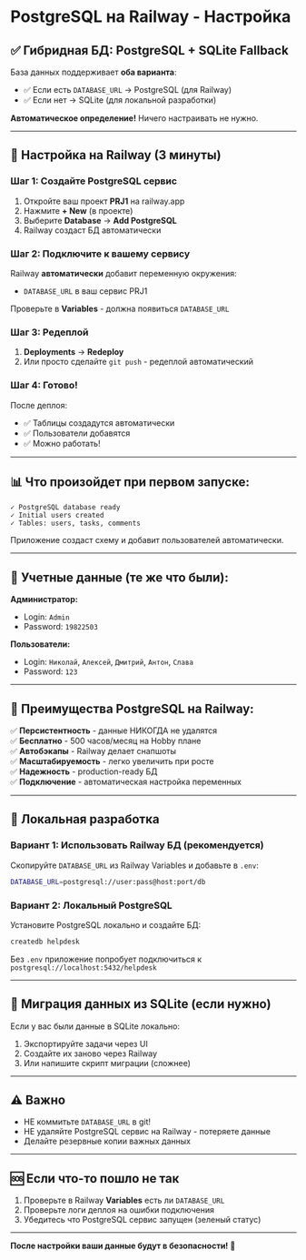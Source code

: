 # PostgreSQL на Railway - Настройка

## ✅ Гибридная БД: PostgreSQL + SQLite Fallback

База данных поддерживает **оба варианта**:
- ✅ Если есть `DATABASE_URL` → PostgreSQL (для Railway)
- ✅ Если нет → SQLite (для локальной разработки)

**Автоматическое определение!** Ничего настраивать не нужно.

---

## 🚀 Настройка на Railway (3 минуты)

### Шаг 1: Создайте PostgreSQL сервис

1. Откройте ваш проект **PRJ1** на railway.app
2. Нажмите **+ New** (в проекте)
3. Выберите **Database** → **Add PostgreSQL**
4. Railway создаст БД автоматически

### Шаг 2: Подключите к вашему сервису

Railway **автоматически** добавит переменную окружения:
- `DATABASE_URL` в ваш сервис PRJ1

Проверьте в **Variables** - должна появиться `DATABASE_URL`

### Шаг 3: Редеплой

1. **Deployments** → **Redeploy**
2. Или просто сделайте `git push` - редеплой автоматический

### Шаг 4: Готово!

После деплоя:
- ✅ Таблицы создадутся автоматически
- ✅ Пользователи добавятся
- ✅ Можно работать!

---

## 📊 Что произойдет при первом запуске:

```
✓ PostgreSQL database ready
✓ Initial users created
✓ Tables: users, tasks, comments
```

Приложение создаст схему и добавит пользователей автоматически.

---

## 🔐 Учетные данные (те же что были):

**Администратор:**
- Login: `Admin`
- Password: `19822503`

**Пользователи:**
- Login: `Николай`, `Алексей`, `Дмитрий`, `Антон`, `Слава`
- Password: `123`

---

## 🎯 Преимущества PostgreSQL на Railway:

✅ **Персистентность** - данные НИКОГДА не удалятся  
✅ **Бесплатно** - 500 часов/месяц на Hobby плане  
✅ **Автобэкапы** - Railway делает снапшоты  
✅ **Масштабируемость** - легко увеличить при росте  
✅ **Надежность** - production-ready БД  
✅ **Подключение** - автоматическая настройка переменных  

---

## 🔧 Локальная разработка

### Вариант 1: Использовать Railway БД (рекомендуется)

Скопируйте `DATABASE_URL` из Railway Variables и добавьте в `.env`:

```bash
DATABASE_URL=postgresql://user:pass@host:port/db
```

### Вариант 2: Локальный PostgreSQL

Установите PostgreSQL локально и создайте БД:

```bash
createdb helpdesk
```

Без `.env` приложение попробует подключиться к `postgresql://localhost:5432/helpdesk`

---

## 📝 Миграция данных из SQLite (если нужно)

Если у вас были данные в SQLite локально:

1. Экспортируйте задачи через UI
2. Создайте их заново через Railway
3. Или напишите скрипт миграции (сложнее)

---

## ⚠️ Важно

- НЕ коммитьте `DATABASE_URL` в git!
- НЕ удаляйте PostgreSQL сервис на Railway - потеряете данные
- Делайте резервные копии важных данных

---

## 🆘 Если что-то пошло не так

1. Проверьте в Railway **Variables** есть ли `DATABASE_URL`
2. Проверьте логи деплоя на ошибки подключения
3. Убедитесь что PostgreSQL сервис запущен (зеленый статус)

---

**После настройки ваши данные будут в безопасности! 🎉**

